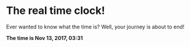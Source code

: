 # The real time clock!

Ever wanted to know what the time is? Well, your journey is about to end!

**The time is Nov 13, 2017, 03:31**